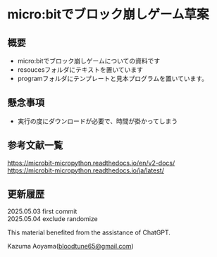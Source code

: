 # micro:bitでブロック崩しゲーム草案
## 概要
- micro:bitでブロック崩しゲームについての資料です
- resoucesフォルダにテキストを置いています
- programフォルダにテンプレートと見本プログラムを置いています。
## 懸念事項
- 実行の度にダウンロードが必要で、時間が掛かってしまう
## 参考文献一覧
https://microbit-micropython.readthedocs.io/en/v2-docs/<br>
https://microbit-micropython.readthedocs.io/ja/latest/<br>
## 更新履歴
2025.05.03 first commit<br>
2025.05.04 exclude randomize<br>

This material benefited from the assistance of ChatGPT.

Kazuma Aoyama(bloodtune65@gmail.com)


